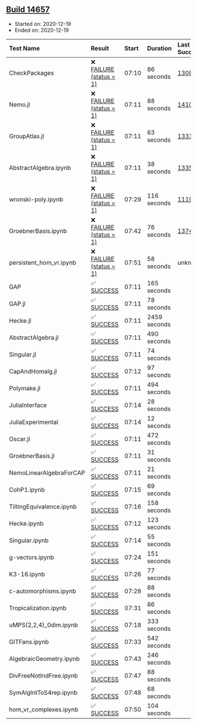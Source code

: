 ## [Build 14657](https://oscarci.mathematik.uni-kl.de/job/oscar/14657/)

* Started on: 2020-12-19
* Ended on: 2020-12-19

| Test Name    | Result | Start | Duration | Last Success | First Failure |
|:-------------|:-------|:------|:---------|:-------------|:--------------|
| CheckPackages | ❌ [FAILURE (status = 1)](https://oscarci.mathematik.uni-kl.de/job/oscar/14657/artifact/logs/build-14657/CheckPackages.log) | 07:10 | 86 seconds | [13085](https://oscarci.mathematik.uni-kl.de/job/oscar/13085/) | [13086](https://oscarci.mathematik.uni-kl.de/job/oscar/13086/) |
| Nemo.jl | ❌ [FAILURE (status = 1)](https://oscarci.mathematik.uni-kl.de/job/oscar/14657/artifact/logs/build-14657/Nemo.jl.log) | 07:11 | 88 seconds | [14101](https://oscarci.mathematik.uni-kl.de/job/oscar/14101/) | [14102](https://oscarci.mathematik.uni-kl.de/job/oscar/14102/) |
| GroupAtlas.jl | ❌ [FAILURE (status = 1)](https://oscarci.mathematik.uni-kl.de/job/oscar/14657/artifact/logs/build-14657/GroupAtlas.jl.log) | 07:11 | 63 seconds | [13311](https://oscarci.mathematik.uni-kl.de/job/oscar/13311/) | [13312](https://oscarci.mathematik.uni-kl.de/job/oscar/13312/) |
| AbstractAlgebra.ipynb | ❌ [FAILURE (status = 1)](https://oscarci.mathematik.uni-kl.de/job/oscar/14657/artifact/logs/build-14657/AbstractAlgebra.ipynb.log) | 07:11 | 38 seconds | [13355](https://oscarci.mathematik.uni-kl.de/job/oscar/13355/) | [13356](https://oscarci.mathematik.uni-kl.de/job/oscar/13356/) |
| wronski-poly.ipynb | ❌ [FAILURE (status = 1)](https://oscarci.mathematik.uni-kl.de/job/oscar/14657/artifact/logs/build-14657/wronski-poly.ipynb.log) | 07:29 | 116 seconds | [11192](https://oscarci.mathematik.uni-kl.de/job/oscar/11192/) | [11193](https://oscarci.mathematik.uni-kl.de/job/oscar/11193/) |
| GroebnerBasis.ipynb | ❌ [FAILURE (status = 1)](https://oscarci.mathematik.uni-kl.de/job/oscar/14657/artifact/logs/build-14657/GroebnerBasis.ipynb.log) | 07:42 | 76 seconds | [13748](https://oscarci.mathematik.uni-kl.de/job/oscar/13748/) | [13749](https://oscarci.mathematik.uni-kl.de/job/oscar/13749/) |
| persistent_hom_vr.ipynb | ❌ [FAILURE (status = 1)](https://oscarci.mathematik.uni-kl.de/job/oscar/14657/artifact/logs/build-14657/persistent_hom_vr.ipynb.log) | 07:51 | 58 seconds | unknown | unknown |
| GAP | ✅ [SUCCESS](https://oscarci.mathematik.uni-kl.de/job/oscar/14657/artifact/logs/build-14657/GAP.log) | 07:11 | 165 seconds |  |  |
| GAP.jl | ✅ [SUCCESS](https://oscarci.mathematik.uni-kl.de/job/oscar/14657/artifact/logs/build-14657/GAP.jl.log) | 07:11 | 78 seconds |  |  |
| Hecke.jl | ✅ [SUCCESS](https://oscarci.mathematik.uni-kl.de/job/oscar/14657/artifact/logs/build-14657/Hecke.jl.log) | 07:11 | 2459 seconds |  |  |
| AbstractAlgebra.jl | ✅ [SUCCESS](https://oscarci.mathematik.uni-kl.de/job/oscar/14657/artifact/logs/build-14657/AbstractAlgebra.jl.log) | 07:11 | 490 seconds |  |  |
| Singular.jl | ✅ [SUCCESS](https://oscarci.mathematik.uni-kl.de/job/oscar/14657/artifact/logs/build-14657/Singular.jl.log) | 07:11 | 74 seconds |  |  |
| CapAndHomalg.jl | ✅ [SUCCESS](https://oscarci.mathematik.uni-kl.de/job/oscar/14657/artifact/logs/build-14657/CapAndHomalg.jl.log) | 07:12 | 97 seconds |  |  |
| Polymake.jl | ✅ [SUCCESS](https://oscarci.mathematik.uni-kl.de/job/oscar/14657/artifact/logs/build-14657/Polymake.jl.log) | 07:11 | 494 seconds |  |  |
| JuliaInterface | ✅ [SUCCESS](https://oscarci.mathematik.uni-kl.de/job/oscar/14657/artifact/logs/build-14657/JuliaInterface.log) | 07:14 | 28 seconds |  |  |
| JuliaExperimental | ✅ [SUCCESS](https://oscarci.mathematik.uni-kl.de/job/oscar/14657/artifact/logs/build-14657/JuliaExperimental.log) | 07:14 | 12 seconds |  |  |
| Oscar.jl | ✅ [SUCCESS](https://oscarci.mathematik.uni-kl.de/job/oscar/14657/artifact/logs/build-14657/Oscar.jl.log) | 07:11 | 472 seconds |  |  |
| GroebnerBasis.jl | ✅ [SUCCESS](https://oscarci.mathematik.uni-kl.de/job/oscar/14657/artifact/logs/build-14657/GroebnerBasis.jl.log) | 07:11 | 31 seconds |  |  |
| NemoLinearAlgebraForCAP | ✅ [SUCCESS](https://oscarci.mathematik.uni-kl.de/job/oscar/14657/artifact/logs/build-14657/NemoLinearAlgebraForCAP.log) | 07:11 | 21 seconds |  |  |
| CohP1.ipynb | ✅ [SUCCESS](https://oscarci.mathematik.uni-kl.de/job/oscar/14657/artifact/logs/build-14657/CohP1.ipynb.log) | 07:15 | 69 seconds |  |  |
| TiltingEquivalence.ipynb | ✅ [SUCCESS](https://oscarci.mathematik.uni-kl.de/job/oscar/14657/artifact/logs/build-14657/TiltingEquivalence.ipynb.log) | 07:16 | 158 seconds |  |  |
| Hecke.ipynb | ✅ [SUCCESS](https://oscarci.mathematik.uni-kl.de/job/oscar/14657/artifact/logs/build-14657/Hecke.ipynb.log) | 07:12 | 123 seconds |  |  |
| Singular.ipynb | ✅ [SUCCESS](https://oscarci.mathematik.uni-kl.de/job/oscar/14657/artifact/logs/build-14657/Singular.ipynb.log) | 07:14 | 55 seconds |  |  |
| g-vectors.ipynb | ✅ [SUCCESS](https://oscarci.mathematik.uni-kl.de/job/oscar/14657/artifact/logs/build-14657/g-vectors.ipynb.log) | 07:24 | 151 seconds |  |  |
| K3-16.ipynb | ✅ [SUCCESS](https://oscarci.mathematik.uni-kl.de/job/oscar/14657/artifact/logs/build-14657/K3-16.ipynb.log) | 07:26 | 77 seconds |  |  |
| c-automorphisms.ipynb | ✅ [SUCCESS](https://oscarci.mathematik.uni-kl.de/job/oscar/14657/artifact/logs/build-14657/c-automorphisms.ipynb.log) | 07:28 | 88 seconds |  |  |
| Tropicalization.ipynb | ✅ [SUCCESS](https://oscarci.mathematik.uni-kl.de/job/oscar/14657/artifact/logs/build-14657/Tropicalization.ipynb.log) | 07:31 | 86 seconds |  |  |
| uMPS(2,2,4)_0dim.ipynb | ✅ [SUCCESS](https://oscarci.mathematik.uni-kl.de/job/oscar/14657/artifact/logs/build-14657/uMPS-2-2-4-_0dim.ipynb.log) | 07:18 | 333 seconds |  |  |
| GITFans.ipynb | ✅ [SUCCESS](https://oscarci.mathematik.uni-kl.de/job/oscar/14657/artifact/logs/build-14657/GITFans.ipynb.log) | 07:33 | 542 seconds |  |  |
| AlgebraicGeometry.ipynb | ✅ [SUCCESS](https://oscarci.mathematik.uni-kl.de/job/oscar/14657/artifact/logs/build-14657/AlgebraicGeometry.ipynb.log) | 07:43 | 246 seconds |  |  |
| DivFreeNotIndFree.ipynb | ✅ [SUCCESS](https://oscarci.mathematik.uni-kl.de/job/oscar/14657/artifact/logs/build-14657/DivFreeNotIndFree.ipynb.log) | 07:47 | 88 seconds |  |  |
| SymAlgIntToS4rep.ipynb | ✅ [SUCCESS](https://oscarci.mathematik.uni-kl.de/job/oscar/14657/artifact/logs/build-14657/SymAlgIntToS4rep.ipynb.log) | 07:48 | 68 seconds |  |  |
| hom_vr_complexes.ipynb | ✅ [SUCCESS](https://oscarci.mathematik.uni-kl.de/job/oscar/14657/artifact/logs/build-14657/hom_vr_complexes.ipynb.log) | 07:50 | 104 seconds |  |  |
